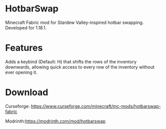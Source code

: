 # HotbarSwap
Minecraft Fabric mod for Stardew Valley-inspired hotbar swapping. Developed for 1.18.1.

# Features
Adds a keybind (Default: H) that shifts the rows of the inventory downwards, allowing quick access to every row of the inventory without ever opening it.

# Download
Curseforge: https://www.curseforge.com/minecraft/mc-mods/hotbarswap-fabric

Modrinth:https://modrinth.com/mod/hotbarswap
